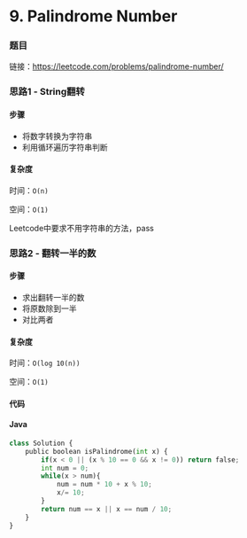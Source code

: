 # 9. Palindrome Number

### 题目

链接：https://leetcode.com/problems/palindrome-number/



### 思路1 - String翻转

#### 步骤

- 将数字转换为字符串
- 利用循环遍历字符串判断



#### 复杂度

时间：`O(n) `

空间：`O(1) `

Leetcode中要求不用字符串的方法，pass



### 思路2 - 翻转一半的数

#### 步骤

- 求出翻转一半的数
- 将原数除到一半
- 对比两者



#### 复杂度

时间：`O(log 10(n)) `

空间：`O(1) `



#### 代码

#### Java

``` python
class Solution {
    public boolean isPalindrome(int x) {
        if(x < 0 || (x % 10 == 0 && x != 0)) return false;
        int num = 0;
        while(x > num){
            num = num * 10 + x % 10;
            x/= 10;
        }
        return num == x || x == num / 10;
    }
}
```

